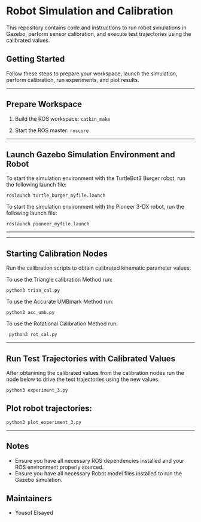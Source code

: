 # Robot Simulation and Calibration

This repository contains code and instructions to run robot simulations in Gazebo, perform sensor calibration, and execute test trajectories using the calibrated values.

## Getting Started

Follow these steps to prepare your workspace, launch the simulation, perform calibration, run experiments, and plot results.

---

## Prepare Workspace

1. Build the ROS workspace:
  `catkin_make`

2. Start the ROS master:
  `roscore`

---

## Launch Gazebo Simulation Environment and Robot

To start the simulation environment with the TurtleBot3 Burger robot, run the following launch file:

  `roslaunch turtle_burger_myfile.launch `

  
To start the simulation environment with the Pioneer 3-DX robot, run the following launch file:

  `roslaunch pioneer_myfile.launch`

---
---

## Starting Calibration Nodes
Run the calibration scripts to obtain calibrated kinematic parameter values:

To use the Triangle calibration Method run:

  `python3 trian_cal.py`
  
To use the Accurate UMBmark Method run:

  `python3 acc_umb.py`
  
To use the Rotational Calibration Method run:

  ` python3 rot_cal.py`
  
---

## Run Test Trajectories with Calibrated Values
After obtanining the calibrated values from the calibration nodes run the node below to drive the test trajectories using the new values.

  `python3 experiment_3.py`

## Plot robot trajectories:

  `python3 plot_experiment_3.py`


---

## Notes

- Ensure you have all necessary ROS dependencies installed and your ROS environment properly sourced.
- Ensure you have all necessary Robot model files installed to run the Gazebo simulation.

## Maintainers
- Yousof Elsayed
 
